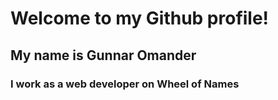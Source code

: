 # Welcome to my Github profile!
## My name is Gunnar Omander
### I work as a web developer on Wheel of Names